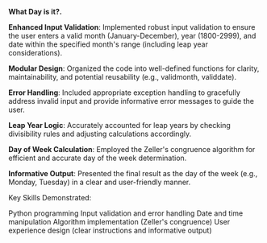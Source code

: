 **What Day is it?.** 

**Enhanced Input Validation**: Implemented robust input validation to ensure the user enters a valid month (January-December), year (1800-2999), and date within the specified month's range (including leap year considerations).

**Modular Design**: Organized the code into well-defined functions for clarity, maintainability, and potential reusability (e.g., validmonth, validdate).

**Error Handling**: Included appropriate exception handling to gracefully address invalid input and provide informative error messages to guide the user.

**Leap Year Logic**: Accurately accounted for leap years by checking divisibility rules and adjusting calculations accordingly.

**Day of Week Calculation**: Employed the Zeller's congruence algorithm for efficient and accurate day of the week determination.

**Informative Output**: Presented the final result as the day of the week (e.g., Monday, Tuesday) in a clear and user-friendly manner.

Key Skills Demonstrated:

Python programming
Input validation and error handling
Date and time manipulation
Algorithm implementation (Zeller's congruence)
User experience design (clear instructions and informative output)
